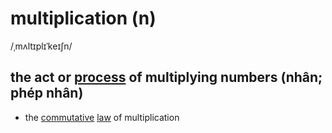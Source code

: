 # multiplication (n)

/ˌmʌltɪplɪˈkeɪʃn/

## the act or [process](../p/process-n.md#a-series-of-things-that-are-done-in-order-to-achieve-a-particular-result) of multiplying numbers (nhân; phép nhân)

- the [commutative](../c/commutative-adj.md#of-a-calculation---giving-the-same-result-whatever-the-order-in-which-the-quantities-are) [law](../l/law-n.md#a-scientific-rule-that-somebody-has-stated-to-explain-a-natural-process) of multiplication